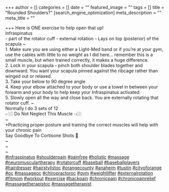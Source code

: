 +++
author = []
categories = []
date = ""
featured_image = ""
tags = []
title = "Rounded Shoulders?"
[search_engine_optimization]
meta_description = ""
meta_title = ""

+++
Here is ONE exercise to help open that up!  
Infraspinatus  
\- part of the rotator cuff - external rotation - Lays on top (posterior) of the scapula \~  
1\. Make sure you are using either a Light-Med band or if you’re at your gym, use the cables with little to no weight as I did here... remember this is a small muscle, but when trained correctly, it makes a huge difference.  
2\. Lock in your scapula - pinch both shoulder blades together and downward. You want your scapula pinned against the ribcage rather than winged out or relaxed.  
3\. Take your below to 90 degree angle  
4\. Keep your elbow attached to your body or use a towel in between your forearm and your body to help keep your Infraspinatus activated.  
5\. Slowly open all the way and close back. You are externally rotating that rotator cuff. \~  
Normally I do 3 sets of 12  
👉🏼 Do Not Neglect This Muscle 👈🏼  
\~  
\*Practicing proper posture and training the correct muscles will help with your chronic pain  
Say Goodbye To Cortisone Shots 💉  
\~  
\~  
\~  
[#infraspinatus](https://www.instagram.com/explore/tags/infraspinatus/) [#shoulderpain](https://www.instagram.com/explore/tags/shoulderpain/) [#painfree](https://www.instagram.com/explore/tags/painfree/) [#holistic](https://www.instagram.com/explore/tags/holistic/) [#massage](https://www.instagram.com/explore/tags/massage/) [#neuromusculartherapy](https://www.instagram.com/explore/tags/neuromusculartherapy/) [#rotatorcuff](https://www.instagram.com/explore/tags/rotatorcuff/) [#baseball](https://www.instagram.com/explore/tags/baseball/) [#baseballplayers](https://www.instagram.com/explore/tags/baseballplayers/) [#hairdresser](https://www.instagram.com/explore/tags/hairdresser/) [#hairstylistoc](https://www.instagram.com/explore/tags/hairstylistoc/) [#orangecounty](https://www.instagram.com/explore/tags/orangecounty/) [#anaheim](https://www.instagram.com/explore/tags/anaheim/) [#tustin](https://www.instagram.com/explore/tags/tustin/) [#cityoforange](https://www.instagram.com/explore/tags/cityoforange/) [#oc](https://www.instagram.com/explore/tags/oc/) [#massageoc](https://www.instagram.com/explore/tags/massageoc/) [#chiropractoroc](https://www.instagram.com/explore/tags/chiropractoroc/) [#gym](https://www.instagram.com/explore/tags/gym/) [#weightlifter](https://www.instagram.com/explore/tags/weightlifter/) [#externalrotation](https://www.instagram.com/explore/tags/externalrotation/) [#fitmom](https://www.instagram.com/explore/tags/fitmom/) [#workout](https://www.instagram.com/explore/tags/workout/) [#exercise](https://www.instagram.com/explore/tags/exercise/) [#backpain](https://www.instagram.com/explore/tags/backpain/) [#chronicpain](https://www.instagram.com/explore/tags/chronicpain/) [#chronicpainrelief](https://www.instagram.com/explore/tags/chronicpainrelief/) [#massagetherapistoc](https://www.instagram.com/explore/tags/massagetherapistoc/) [#massagetherapist](https://www.instagram.com/explore/tags/massagetherapist/)